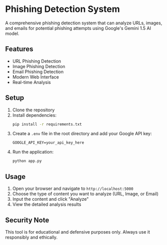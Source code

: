 # Phishing Detection System

A comprehensive phishing detection system that can analyze URLs, images, and emails for potential phishing attempts using Google's Gemini 1.5 AI model.

## Features

- URL Phishing Detection
- Image Phishing Detection
- Email Phishing Detection
- Modern Web Interface
- Real-time Analysis

## Setup

1. Clone the repository
2. Install dependencies:
   ```bash
   pip install -r requirements.txt
   ```
3. Create a `.env` file in the root directory and add your Google API key:
   ```
   GOOGLE_API_KEY=your_api_key_here
   ```
4. Run the application:
   ```bash
   python app.py
   ```

## Usage

1. Open your browser and navigate to `http://localhost:5000`
2. Choose the type of content you want to analyze (URL, Image, or Email)
3. Input the content and click "Analyze"
4. View the detailed analysis results

## Security Note

This tool is for educational and defensive purposes only. Always use it responsibly and ethically. 